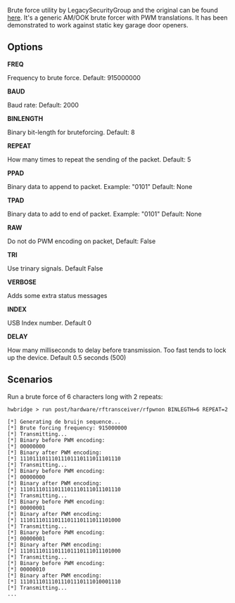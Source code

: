 Brute force utility by LegacySecurityGroup and the original can be found
[here](https://github.com/exploitagency/github-rfpwnon/blob/master/rfpwnon.py).
It's a generic AM/OOK brute forcer with PWM translations.  It has been
demonstrated to work against static key garage door openers.

## Options ##

  **FREQ**

  Frequency to brute force.  Default: 915000000

  **BAUD**

  Baud rate: Default: 2000

  **BINLENGTH**

  Binary bit-length for bruteforcing.  Default: 8

  **REPEAT**

  How many times to repeat the sending of the packet.  Default: 5

  **PPAD**

  Binary data to append to packet.  Example: "0101" Default: None

  **TPAD**

  Binary data to add to end of packet.  Example: "0101" Default: None

  **RAW**

  Do not do PWM encoding on packet, Default: False

  **TRI**

  Use trinary signals. Default False

  **VERBOSE**

  Adds some extra status messages

  **INDEX**

  USB Index number.  Default 0

  **DELAY**

  How many milliseconds to delay before transmission.  Too fast tends to lock up the device.  Default 0.5 seconds (500)

## Scenarios

  Run a brute force of 6 characters long with 2 repeats:

```
hwbridge > run post/hardware/rftransceiver/rfpwnon BINLEGTH=6 REPEAT=2

[*] Generating de bruijn sequence...
[*] Brute forcing frequency: 915000000
[*] Transmitting...
[*] Binary before PWM encoding:
[*] 00000000
[*] Binary after PWM encoding:
[*] 11101110111011101110111011101110
[*] Transmitting...
[*] Binary before PWM encoding:
[*] 00000000
[*] Binary after PWM encoding:
[*] 11101110111011101110111011101110
[*] Transmitting...
[*] Binary before PWM encoding:
[*] 00000001
[*] Binary after PWM encoding:
[*] 11101110111011101110111011101000
[*] Transmitting...
[*] Binary before PWM encoding:
[*] 00000001
[*] Binary after PWM encoding:
[*] 11101110111011101110111011101000
[*] Transmitting...
[*] Binary before PWM encoding:
[*] 00000010
[*] Binary after PWM encoding:
[*] 11101110111011101110111010001110
[*] Transmitting...
...
```
